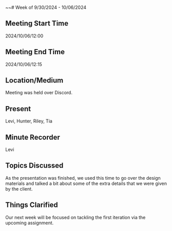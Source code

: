 ~~# Week of 9/30/2024 - 10/06/2024

## Meeting Start Time

2024/10/06/12:00

## Meeting End Time

2024/10/06/12:15

## Location/Medium

Meeting was held over Discord.

## Present

Levi, Hunter, Riley, Tia

## Minute Recorder

Levi

## Topics Discussed

As the presentation was finished, we used this time to go over the design materials and talked a bit about some of the
extra details that we were given by the client.

## Things Clarified

Our next week will be focused on tackling the first iteration via the upcoming assignment.
